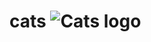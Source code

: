 # cats ![Cats logo](https://3.downloader.disk.yandex.ru/preview/dd6f08284792fea65b66204f59ebf417cffe444273acd9f522b4a3164b37923f/inf/OJs2_NDKl6AXIA7vA2-RH1eAY0OvTb4waOp-s_ZVBag12moWxK3iNuZ3FQq7K2w12TE9nf1r5BEQHfX0fDJrZw%3D%3D?uid=20287172&filename=untitled%20%288%29.svg&disposition=inline&hash=&limit=0&content_type=image%2Fjpeg&owner_uid=20287172&tknv=v2&size=1247x762)
